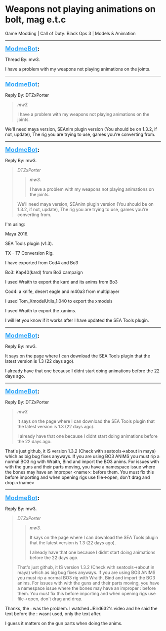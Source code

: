# Weapons not playing animations on bolt, mag e.t.c
Game Modding | Call of Duty: Black Ops 3 | Models & Animation

---
<strong style="font-size: 1.4em;"><span style="text-decoration: underline;text-decoration-color: #34a7f9;"><span style="color:#34a7f9;">ModmeBot</span></span>:</strong>

<p>Thread By: mw3.<br /><p style="text-align:left;">I have a problem with my weapons not playing animations on the joints.</p></p>

---
<strong style="font-size: 1.4em;"><span style="text-decoration: underline;text-decoration-color: #34a7f9;"><span style="color:#34a7f9;">ModmeBot</span></span>:</strong>

<p>Reply By: DTZxPorter<br /><blockquote><em>mw3.</em><p style="text-align:left;">I have a problem with my weapons not playing animations on the joints.</p></blockquote><p style="text-align:left;">We&#39;ll need maya version, SEAnim plugin version (You should be on 1.3.2, if not, update), The rig you are trying to use, games you&#39;re converting from.</p></p>

---
<strong style="font-size: 1.4em;"><span style="text-decoration: underline;text-decoration-color: #34a7f9;"><span style="color:#34a7f9;">ModmeBot</span></span>:</strong>

<p>Reply By: mw3.<br /><blockquote><em>DTZxPorter</em><blockquote><em>mw3.</em><p style="text-align:left;">I have a problem with my weapons not playing animations on the joints.</p></blockquote><p style="text-align:left;">We&#39;ll need maya version, SEAnim plugin version (You should be on 1.3.2, if not, update), The rig you are trying to use, games you&#39;re converting from.</p></blockquote><p style="text-align:left;">I&#39;m using:</p><p style="text-align:left;">Maya 2016.</p><p style="text-align:left;">SEA Tools plugin (v1.3).</p><p style="text-align:left;">TX - T7 Conversion Rig.</p><p style="text-align:left;">I have exported from Cod4 and Bo3</p><p style="text-align:left;">Bo3: Kap40(kard) from Bo3 campaign</p><p style="text-align:left;">I used Wraith to export the kard and its anims from Bo3</p><p style="text-align:left;">Cod4: a knife, desert eagle and m40a3 from multiplayer</p><p style="text-align:left;">I used Tom_XmodelUtils_1.040 to export the xmodels</p><p style="text-align:left;">I used Wraith to export the xanims.</p><p style="text-align:left;"></p><p style="text-align:left;"></p><p style="text-align:left;">I will let you know if it works after I have updated the SEA Tools plugin.</p></p>

---
<strong style="font-size: 1.4em;"><span style="text-decoration: underline;text-decoration-color: #34a7f9;"><span style="color:#34a7f9;">ModmeBot</span></span>:</strong>

<p>Reply By: mw3.<br /><p style="text-align:left;">It says on the page where I can download the SEA Tools plugin that the latest version is 1.3 (22 days ago).</p><p style="text-align:left;">I already have that one because I didnt start doing animations before the 22 days ago.</p></p>

---
<strong style="font-size: 1.4em;"><span style="text-decoration: underline;text-decoration-color: #34a7f9;"><span style="color:#34a7f9;">ModmeBot</span></span>:</strong>

<p>Reply By: DTZxPorter<br /><blockquote><em>mw3.</em><p style="text-align:left;">It says on the page where I can download the SEA Tools plugin that the latest version is 1.3 (22 days ago).</p><p style="text-align:left;">I already have that one because I didnt start doing animations before the 22 days ago.</p></blockquote><p style="text-align:left;">That&#39;s just github, it IS version 1.3.2 (Check with seatools-&gt;about in maya) which as big bug fixes anyways. If you are using BO3 ANIMS you must rip a normal BO3 rig with Wraith, Bind and import the BO3 anims. For issues with with the guns and their parts moving, you have a namespace issue where the bones may have an improper &lt;name&gt;: before them. You must fix this before importing and when opening rigs use file-&gt;open, don&#39;t drag and drop.&lt;/name&gt;</p></p>

---
<strong style="font-size: 1.4em;"><span style="text-decoration: underline;text-decoration-color: #34a7f9;"><span style="color:#34a7f9;">ModmeBot</span></span>:</strong>

<p>Reply By: mw3.<br /><blockquote><em>DTZxPorter</em><blockquote><em>mw3.</em><p style="text-align:left;">It says on the page where I can download the SEA Tools plugin that the latest version is 1.3 (22 days ago).</p><p style="text-align:left;">I already have that one because I didnt start doing animations before the 22 days ago.</p></blockquote><p style="text-align:left;">That&#39;s just github, it IS version 1.3.2 (Check with seatools-&gt;about in maya) which as big bug fixes anyways. If you are using BO3 ANIMS you must rip a normal BO3 rig with Wraith, Bind and import the BO3 anims. For issues with with the guns and their parts moving, you have a namespace issue where the bones may have an improper : before them. You must fix this before importing and when opening rigs use file-&gt;open, don&#39;t drag and drop.</p></blockquote><p style="text-align:left;">Thanks, the : was the problem. I watched JBird632&#39;s video and he said the text before the : wasnt used, only the text after.</p><p style="text-align:left;">I guess it matters on the gun parts when doing the anims.</p></p>
